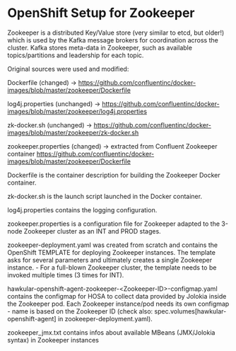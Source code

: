 # OpenShift Setup for Zookeeper

Zookeeper is a distributed Key/Value store (very similar to etcd, but older!) which is used by the Kafka message brokers for coordination across the cluster.
Kafka stores meta-data in Zookeeper, such as available topics/partitions and leadership for each topic.

Original sources were used and modified:

  Dockerfile           (changed)    -> https://github.com/confluentinc/docker-images/blob/master/zookeeper/Dockerfile
  
  log4j.properties     (unchanged)  -> https://github.com/confluentinc/docker-images/blob/master/zookeeper/log4j.properties
  
  zk-docker.sh         (unchanged)  -> https://github.com/confluentinc/docker-images/blob/master/zookeeper/zk-docker.sh
  
  zookeeper.properties (changed)    -> extracted from Confluent Zookeeper container https://github.com/confluentinc/docker-images/blob/master/zookeeper/Dockerfile
  

Dockerfile is the container description for building the Zookeeper Docker container.

zk-docker.sh is the launch script launched in the Docker container.

log4j.properties contains the logging configuration.

zookeeper.properties is a configuration file for Zookeeper adapted to the 3-node Zookeeper cluster as an INT and PROD stages.

zookeeper-deployment.yaml was created from scratch and contains the OpenShift TEMPLATE for deploying Zookeeper instances.
The template asks for several parameters and ultimately creates a single Zookeeper instance. - For a full-blown Zookeeper cluster, the template needs to be invoked multiple times (3 times for INT).

hawkular-openshift-agent-zookeeper-&lt;Zookeeper-ID&gt;-configmap.yaml contains the configmap for HOSA to collect data provided by Jolokia inside the Zookeeper pod. Each Zookeeper instance/pod needs its own configmap - name is based on the Zookeeper ID (check also: spec.volumes[hawkular-openshift-agent] in zookeeper-deployment.yaml). 

zookeeper_jmx.txt contains infos about available MBeans (JMX/Jolokia syntax) in Zookeeper instances
